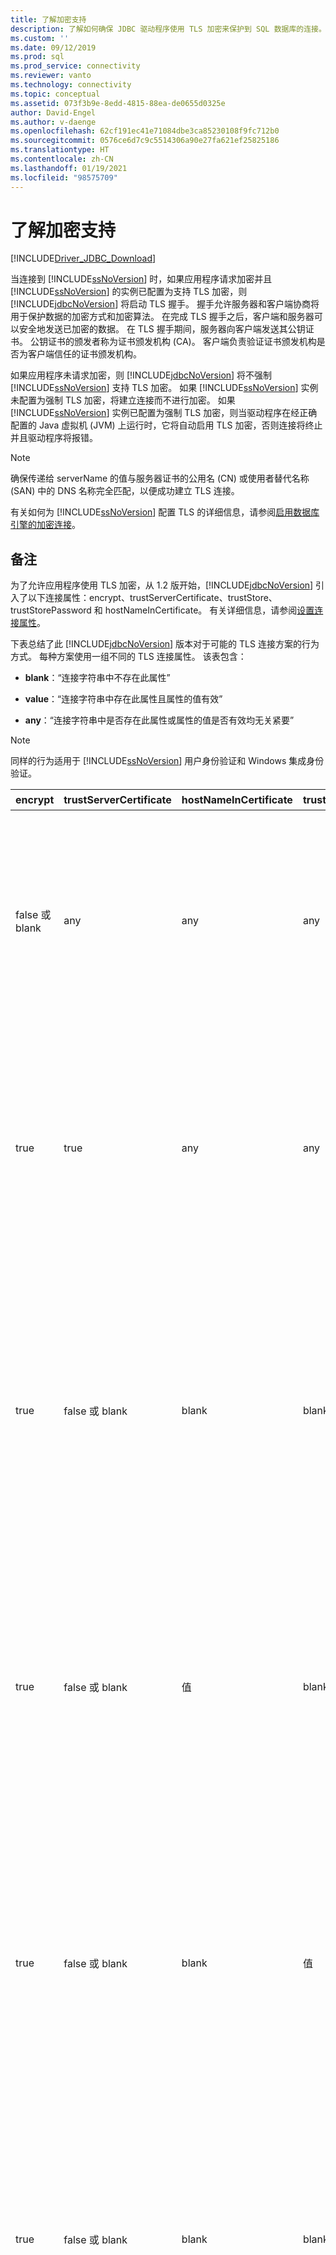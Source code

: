 ```yaml
---
title: 了解加密支持
description: 了解如何确保 JDBC 驱动程序使用 TLS 加密来保护到 SQL 数据库的连接。
ms.custom: ''
ms.date: 09/12/2019
ms.prod: sql
ms.prod_service: connectivity
ms.reviewer: vanto
ms.technology: connectivity
ms.topic: conceptual
ms.assetid: 073f3b9e-8edd-4815-88ea-de0655d0325e
author: David-Engel
ms.author: v-daenge
ms.openlocfilehash: 62cf191ec41e71084dbe3ca85230108f9fc712b0
ms.sourcegitcommit: 0576ce6d7c9c5514306a90e27fa621ef25825186
ms.translationtype: HT
ms.contentlocale: zh-CN
ms.lasthandoff: 01/19/2021
ms.locfileid: "98575709"
---
```

# <a name="understanding-encryption-support"></a>了解加密支持

[!INCLUDE[Driver_JDBC_Download](../../includes/driver_jdbc_download.md)]

当连接到 [!INCLUDE[ssNoVersion](../../includes/ssnoversion-md.md)] 时，如果应用程序请求加密并且 [!INCLUDE[ssNoVersion](../../includes/ssnoversion-md.md)] 的实例已配置为支持 TLS 加密，则 [!INCLUDE[jdbcNoVersion](../../includes/jdbcnoversion_md.md)] 将启动 TLS 握手。 握手允许服务器和客户端协商将用于保护数据的加密方式和加密算法。 在完成 TLS 握手之后，客户端和服务器可以安全地发送已加密的数据。 在 TLS 握手期间，服务器向客户端发送其公钥证书。 公钥证书的颁发者称为证书颁发机构 (CA)。 客户端负责验证证书颁发机构是否为客户端信任的证书颁发机构。  
  
如果应用程序未请求加密，则 [!INCLUDE[jdbcNoVersion](../../includes/jdbcnoversion_md.md)] 将不强制 [!INCLUDE[ssNoVersion](../../includes/ssnoversion-md.md)] 支持 TLS 加密。 如果 [!INCLUDE[ssNoVersion](../../includes/ssnoversion-md.md)] 实例未配置为强制 TLS 加密，将建立连接而不进行加密。 如果 [!INCLUDE[ssNoVersion](../../includes/ssnoversion-md.md)] 实例已配置为强制 TLS 加密，则当驱动程序在经正确配置的 Java 虚拟机 (JVM) 上运行时，它将自动启用 TLS 加密，否则连接将终止并且驱动程序将报错。  
  
> [!NOTE]  
> 确保传递给 serverName 的值与服务器证书的公用名 (CN) 或使用者替代名称 (SAN) 中的 DNS 名称完全匹配，以便成功建立 TLS 连接。  
>
> 有关如何为 [!INCLUDE[ssNoVersion](../../includes/ssnoversion-md.md)] 配置 TLS 的详细信息，请参阅[启用数据库引擎的加密连接](../../database-engine/configure-windows/enable-encrypted-connections-to-the-database-engine.md)。  
  
## <a name="remarks"></a>备注

为了允许应用程序使用 TLS 加密，从 1.2 版开始，[!INCLUDE[jdbcNoVersion](../../includes/jdbcnoversion_md.md)] 引入了以下连接属性：encrypt、trustServerCertificate、trustStore、trustStorePassword 和 hostNameInCertificate。 有关详细信息，请参阅[设置连接属性](../../connect/jdbc/setting-the-connection-properties.md)。  
  
 下表总结了此 [!INCLUDE[jdbcNoVersion](../../includes/jdbcnoversion_md.md)] 版本对于可能的 TLS 连接方案的行为方式。 每种方案使用一组不同的 TLS 连接属性。 该表包含：  
  
- **blank**：“连接字符串中不存在此属性”  
  
- **value**：“连接字符串中存在此属性且属性的值有效”  
  
- **any**：“连接字符串中是否存在此属性或属性的值是否有效均无关紧要”  
  
> [!NOTE]  
> 同样的行为适用于 [!INCLUDE[ssNoVersion](../../includes/ssnoversion-md.md)] 用户身份验证和 Windows 集成身份验证。  
  
| encrypt        | trustServerCertificate | hostNameInCertificate | trustStore | trustStorePassword | 行为                                                                                                                                                                                                                                                                                                                                                                                                                                                                                                                                                                                                                                                                                                                                                                                    |
| -------------- | ---------------------- | --------------------- | ---------- | ------------------ | ------------------------------------------------------------------------------------------------------------------------------------------------------------------------------------------------------------------------------------------------------------------------------------------------------------------------------------------------------------------------------------------------------------------------------------------------------------------------------------------------------------------------------------------------------------------------------------------------------------------------------------------------------------------------------------------------------------------------------------------------------------------------------------------- |
| false 或 blank | any                    | any                   | any        | any                | [!INCLUDE[jdbcNoVersion](../../includes/jdbcnoversion_md.md)] 将不强制 [!INCLUDE[ssNoVersion](../../includes/ssnoversion-md.md)] 支持 TLS 加密。 如果服务器具有自签名证书，驱动程序将启动 TLS 证书交换。 将不会验证 TLS 证书，而只加密登录数据包中的凭据。<br /><br /> 如果服务器要求客户端支持 TLS 加密，驱动程序将启动 TLS 证书交换。 将不验证 TLS 证书，但将加密整个通信。                                                                                                                                                                                    |
| true           | true                   | any                   | any        | any                | [!INCLUDE[jdbcNoVersion](../../includes/jdbcnoversion_md.md)] 要求对 [!INCLUDE[ssNoVersion](../../includes/ssnoversion-md.md)] 使用 TLS 加密。<br /><br /> 如果服务器要求客户端支持 TLS 加密，或者服务器支持加密，则驱动程序将启动 TLS 证书交换。 如果 trustServerCertificate 属性设置为“true”，驱动程序将不验证 TLS 证书。<br /><br /> 如果服务器未配置为支持加密，驱动程序将报错并终止连接。                                                                                                                                                                                          |
| true           | false 或 blank         | blank                 | blank      | blank              | [!INCLUDE[jdbcNoVersion](../../includes/jdbcnoversion_md.md)] 要求对 [!INCLUDE[ssNoVersion](../../includes/ssnoversion-md.md)] 使用 TLS 加密。<br /><br /> 如果服务器要求客户端支持 TLS 加密，或者服务器支持加密，则驱动程序将启动 TLS 证书交换。<br /><br /> 驱动程序将使用在连接 URL 上指定的 serverName 属性以验证服务器 TLS 证书，并依赖于信任关系管理器工厂的查找规则以确定要使用哪一个证书存储区。<br /><br /> 如果服务器未配置为支持加密，驱动程序将报错并终止连接。                                                                             |
| true           | false 或 blank         | 值                 | blank      | blank              | [!INCLUDE[jdbcNoVersion](../../includes/jdbcnoversion_md.md)] 要求对 [!INCLUDE[ssNoVersion](../../includes/ssnoversion-md.md)] 使用 TLS 加密。<br /><br /> 如果服务器要求客户端支持 TLS 加密，或者服务器支持加密，则驱动程序将启动 TLS 证书交换。<br /><br /> 驱动程序将使用为 hostNameInCertificate 属性指定的值验证 TLS 证书的 subject 值。<br /><br /> 如果服务器未配置为支持加密，驱动程序将报错并终止连接。                                                                                                                                                                 |
| true           | false 或 blank         | blank                 | 值      | 值              | [!INCLUDE[jdbcNoVersion](../../includes/jdbcnoversion_md.md)] 要求对 [!INCLUDE[ssNoVersion](../../includes/ssnoversion-md.md)] 使用 TLS 加密。<br /><br /> 如果服务器要求客户端支持 TLS 加密，或者服务器支持加密，则驱动程序将启动 TLS 证书交换。<br /><br /> 驱动程序将使用 trustStore 属性值查找证书 trustStore 文件，并使用 trustStorePassword 属性值检查 trustStore 文件的完整性。<br /><br /> 如果服务器未配置为支持加密，驱动程序将报错并终止连接。                                                                                                                |
| true           | false 或 blank         | blank                 | blank      | 值              | [!INCLUDE[jdbcNoVersion](../../includes/jdbcnoversion_md.md)] 要求对 [!INCLUDE[ssNoVersion](../../includes/ssnoversion-md.md)] 使用 TLS 加密。<br /><br /> 如果服务器要求客户端支持 TLS 加密，或者服务器支持加密，则驱动程序将启动 TLS 证书交换。<br /><br /> 驱动程序将使用 trustStorePassword 属性值检查默认 trustStore 文件的完整性。<br /><br /> 如果服务器未配置为支持加密，驱动程序将报错并终止连接。                                                                                                                                                                                  |
| true           | false 或 blank         | blank                 | 值      | blank              | [!INCLUDE[jdbcNoVersion](../../includes/jdbcnoversion_md.md)] 要求对 [!INCLUDE[ssNoVersion](../../includes/ssnoversion-md.md)] 使用 TLS 加密。<br /><br /> 如果服务器要求客户端支持 TLS 加密，或者服务器支持加密，则驱动程序将启动 TLS 证书交换。<br /><br /> 驱动程序将使用 trustStore 属性值查找 trustStore 文件的位置。<br /><br /> 如果服务器未配置为支持加密，驱动程序将报错并终止连接。                                                                                                                                                                                                 |
| true           | false 或 blank         | 值                 | blank      | 值              | [!INCLUDE[jdbcNoVersion](../../includes/jdbcnoversion_md.md)] 要求对 [!INCLUDE[ssNoVersion](../../includes/ssnoversion-md.md)] 使用 TLS 加密。<br /><br /> 如果服务器要求客户端支持 TLS 加密，或者服务器支持加密，则驱动程序将启动 TLS 证书交换。<br /><br /> 驱动程序将使用 trustStorePassword 属性值检查默认 trustStore 文件的完整性。 此外，驱动程序还将使用 hostNameInCertificate 属性值以验证 TLS 证书。<br /><br /> 如果服务器未配置为支持加密，驱动程序将报错并终止连接。                                                                   |
| true           | false 或 blank         | 值                 | 值      | blank              | [!INCLUDE[jdbcNoVersion](../../includes/jdbcnoversion_md.md)] 要求对 [!INCLUDE[ssNoVersion](../../includes/ssnoversion-md.md)] 使用 TLS 加密。<br /><br /> 如果服务器要求客户端支持 TLS 加密，或者服务器支持加密，则驱动程序将启动 TLS 证书交换。<br /><br /> 驱动程序将使用 trustStore 属性值查找 trustStore 文件的位置。 此外，驱动程序还将使用 hostNameInCertificate 属性值以验证 TLS 证书。<br /><br /> 如果服务器未配置为支持加密，驱动程序将报错并终止连接。                                                                                  |
| true           | false 或 blank         | 值                 | 值      | 值              | [!INCLUDE[jdbcNoVersion](../../includes/jdbcnoversion_md.md)] 要求对 [!INCLUDE[ssNoVersion](../../includes/ssnoversion-md.md)] 使用 TLS 加密。<br /><br /> 如果服务器要求客户端支持 TLS 加密，或者服务器支持加密，则驱动程序将启动 TLS 证书交换。<br /><br /> 驱动程序将使用 trustStore 属性值查找证书 trustStore 文件，并使用 trustStorePassword 属性值检查 trustStore 文件的完整性。 此外，驱动程序还将使用 hostNameInCertificate 属性值以验证 TLS 证书。<br /><br /> 如果服务器未配置为支持加密，驱动程序将报错并终止连接。 |
  
如果 encrypt 属性设置为 true，则 [!INCLUDE[jdbcNoVersion](../../includes/jdbcnoversion_md.md)] 将使用 JVM 的默认 JSSE 安全提供程序与 [!INCLUDE[ssNoVersion](../../includes/ssnoversion-md.md)] 协商 TLS 加密  。 默认的安全提供程序可能不支持成功协商 TLS 加密所需的全部功能。 例如，默认的安全提供程序可能不支持在 [!INCLUDE[ssNoVersion](../../includes/ssnoversion-md.md)] TLS 证书中使用的 RSA 公钥的大小。 在这种情况下，默认的安全提供程序可能报错，此错误将导致 JDBC 驱动程序终止连接。 为了解决此问题，可以使用以下选项之一：  
  
- 使用具有较小 RSA 公钥的服务器证书配置 [!INCLUDE[ssNoVersion](../../includes/ssnoversion-md.md)]  
  
- 在“\<java-home>/lib/security/java.security”安全属性文件中将 JVM 配置为使用其他 JSSE 安全提供程序  
  
- 使用其他 JVM  
  
## <a name="validating-server-tls-certificate"></a>验证服务器 TLS 证书  

在 TLS 握手期间，服务器向客户端发送其公钥证书。 JDBC 驱动程序或客户端必须验证服务器证书是由客户端信任的证书颁发机构颁发的。 驱动程序要求服务器证书必须满足以下条件：  
  
- 证书是由受信任的证书颁发机构颁发的。  
  
- 必须颁发证书才能进行服务器身份验证。  
  
- 证书未过期。  
  
- 证书使用者中的公用名 (CN) 或使用者替代名称 (SAN) 中的 DNS 名称与连接字符串中指定的 serverName 值完全匹配，或与 hostNameInCertificate 属性值（如果指定）完全匹配。  
  
- DNS 名称可包含通配符。 在版本 7.2 之前，[!INCLUDE[jdbcNoVersion](../../includes/jdbcnoversion_md.md)] 不支持通配符匹配。 也就是说，abc.com 与 \*.com 不匹配，但 \*.com 与 \*.匹配。 在版本 7.2 和更高版本中，支持标准证书通配符匹配。  
  
## <a name="see-also"></a>另请参阅

[使用加密](../../connect/jdbc/using-ssl-encryption.md)

[保护 JDBC 驱动程序应用程序](../../connect/jdbc/securing-jdbc-driver-applications.md)  

